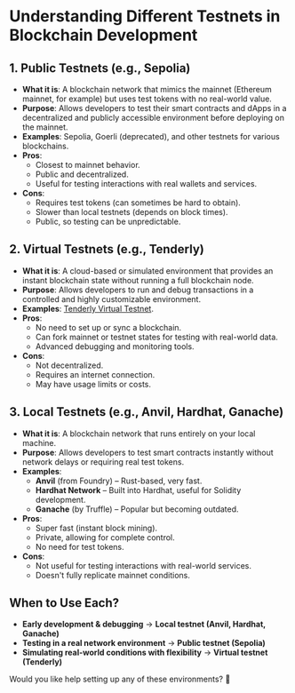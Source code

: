# Understanding Different Testnets in Blockchain Development


## 1. Public Testnets (e.g., Sepolia)
- **What it is**: A blockchain network that mimics the mainnet (Ethereum mainnet, for example) but uses test tokens with no real-world value.
- **Purpose**: Allows developers to test their smart contracts and dApps in a decentralized and publicly accessible environment before deploying on the mainnet.
- **Examples**: Sepolia, Goerli (deprecated), and other testnets for various blockchains.
- **Pros**:
  - Closest to mainnet behavior.
  - Public and decentralized.
  - Useful for testing interactions with real wallets and services.
- **Cons**:
  - Requires test tokens (can sometimes be hard to obtain).
  - Slower than local testnets (depends on block times).
  - Public, so testing can be unpredictable.

## 2. Virtual Testnets (e.g., Tenderly)
- **What it is**: A cloud-based or simulated environment that provides an instant blockchain state without running a full blockchain node.
- **Purpose**: Allows developers to run and debug transactions in a controlled and highly customizable environment.
- **Examples**: [Tenderly Virtual Testnet](https://tenderly.co/).
- **Pros**:
  - No need to set up or sync a blockchain.
  - Can fork mainnet or testnet states for testing with real-world data.
  - Advanced debugging and monitoring tools.
- **Cons**:
  - Not decentralized.
  - Requires an internet connection.
  - May have usage limits or costs.

## 3. Local Testnets (e.g., Anvil, Hardhat, Ganache)
- **What it is**: A blockchain network that runs entirely on your local machine.
- **Purpose**: Allows developers to test smart contracts instantly without network delays or requiring real test tokens.
- **Examples**:
  - **Anvil** (from Foundry) – Rust-based, very fast.
  - **Hardhat Network** – Built into Hardhat, useful for Solidity development.
  - **Ganache** (by Truffle) – Popular but becoming outdated.
- **Pros**:
  - Super fast (instant block mining).
  - Private, allowing for complete control.
  - No need for test tokens.
- **Cons**:
  - Not useful for testing interactions with real-world services.
  - Doesn't fully replicate mainnet conditions.

## When to Use Each?
- **Early development & debugging** → **Local testnet (Anvil, Hardhat, Ganache)**
- **Testing in a real network environment** → **Public testnet (Sepolia)**
- **Simulating real-world conditions with flexibility** → **Virtual testnet (Tenderly)**

Would you like help setting up any of these environments? 🚀
